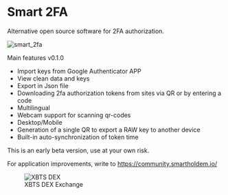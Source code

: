 # Smart 2FA

Alternative open source software for 2FA authorization.

![smart_2fa](https://user-images.githubusercontent.com/9394904/178127325-6f99d064-b3ff-4d97-b782-43dc5d2825d9.png)

Main features v0.1.0

- Import keys from Google Authenticator APP
- View clean data and keys
- Export in Json file
- Downloading 2fa authorization tokens from sites via QR or by entering a code
- Multilingual
- Webcam support for scanning qr-codes
- Desktop/Mobile
- Generation of a single QR to export a RAW key to another device
- Built-in auto-synchronization of token time

This is an early beta version, use at your own risk.

For application improvements, write to https://community.smartholdem.io/

<figure>
  <img
  src="https://user-images.githubusercontent.com/9394904/178296762-e36a53a1-3f1b-4b76-a13b-1ff079a8e1b9.svg"
  alt="XBTS DEX">
  <figcaption>XBTS DEX Exchange</figcaption>
</figure>
